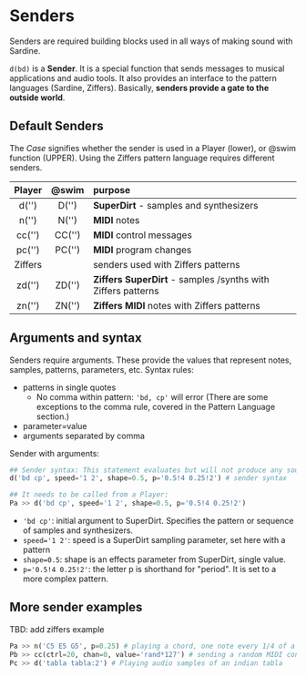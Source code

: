 # Senders

Senders are required building blocks used in all ways of making sound with Sardine. 

`d(bd)` is a **Sender**. It is a special function that sends messages to musical applications and audio tools. It also provides an interface to the pattern languages (Sardine, Ziffers). Basically, **senders provide a gate to the outside world**.

## Default Senders

The *Case* signifies whether the sender is used in a Player (lower), or @swim function (UPPER). Using the Ziffers pattern language requires different senders. 

| Player  | @swim   | purpose   |
|:-------:|:-------:|:----------|
| d('')   | D('')  | **SuperDirt** - samples and synthesizers |
| n('')   | N('')  | **MIDI** notes |
| cc('')  | CC('') | **MIDI** control messages |
| pc('')  | PC('') | **MIDI** program changes |
| Ziffers |        | senders used with Ziffers patterns  |
| zd('')  | ZD('')  | **Ziffers SuperDirt** - samples /synths with Ziffers patterns|
| zn('')  | ZN('')  | **Ziffers MIDI** notes with Ziffers patterns |

## Arguments and syntax

Senders require arguments. These provide the values that represent notes, samples, patterns, parameters, etc. Syntax rules:
- patterns in single quotes 
  - No comma within pattern: `'bd, cp'` will error (There are some exceptions to the comma rule, covered in the Pattern Language section.)
- parameter=value
- arguments separated by comma

Sender with arguments:
```python
## Sender syntax: This statement evaluates but will not produce any sound.
d('bd cp', speed='1 2', shape=0.5, p='0.5!4 0.25!2') # sender syntax

## It needs to be called from a Player:
Pa >> d('bd cp', speed='1 2', shape=0.5, p='0.5!4 0.25!2') 
```

- `'bd cp'`: initial argument to SuperDirt. Specifies the pattern or sequence of samples and synthesizers.
- `speed='1 2'`: speed is a SuperDirt sampling parameter, set here with a pattern
- `shape=0.5`: shape is an effects parameter from SuperDirt, single value. 
- `p='0.5!4 0.25!2'`: the letter p is shorthand for "period". It is set to a more complex pattern. 

## More sender examples
TBD: add ziffers example

```python
Pa >> n('C5 E5 G5', p=0.25) # playing a chord, one note every 1/4 of a beat.
Pb >> cc(ctrl=20, chan=0, value='rand*127') # sending a random MIDI control on ctrl 20, channel 0
Pc >> d('tabla tabla:2') # Playing audio samples of an indian tabla
```


